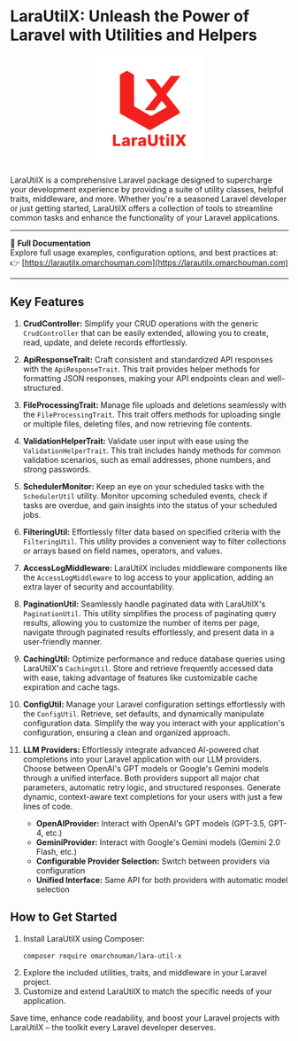 # LaraUtilX: Unleash the Power of Laravel with Utilities and Helpers

<div align="center">
  <img src="assets/LaraUtilX.svg" alt="LaraUtilX Logo" width="200" height="200">
</div>

LaraUtilX is a comprehensive Laravel package designed to supercharge your development experience by providing a suite of utility classes, helpful traits, middleware, and more. Whether you're a seasoned Laravel developer or just getting started, LaraUtilX offers a collection of tools to streamline common tasks and enhance the functionality of your Laravel applications.

---

📘 **Full Documentation**  
Explore full usage examples, configuration options, and best practices at:  
👉 [https://larautilx.omarchouman.com](https://larautilx.omarchouman.com)

---

## Key Features

1. **CrudController:** Simplify your CRUD operations with the generic `CrudController` that can be easily extended, allowing you to create, read, update, and delete records effortlessly.

2. **ApiResponseTrait:** Craft consistent and standardized API responses with the `ApiResponseTrait`. This trait provides helper methods for formatting JSON responses, making your API endpoints clean and well-structured.

3. **FileProcessingTrait:** Manage file uploads and deletions seamlessly with the `FileProcessingTrait`. This trait offers methods for uploading single or multiple files, deleting files, and now retrieving file contents.

4. **ValidationHelperTrait:** Validate user input with ease using the `ValidationHelperTrait`. This trait includes handy methods for common validation scenarios, such as email addresses, phone numbers, and strong passwords.

5. **SchedulerMonitor:** Keep an eye on your scheduled tasks with the `SchedulerUtil` utility. Monitor upcoming scheduled events, check if tasks are overdue, and gain insights into the status of your scheduled jobs.

6. **FilteringUtil:** Effortlessly filter data based on specified criteria with the `FilteringUtil`. This utility provides a convenient way to filter collections or arrays based on field names, operators, and values.

7. **AccessLogMiddleware:** LaraUtilX includes middleware components like the `AccessLogMiddleware` to log access to your application, adding an extra layer of security and accountability.

8. **PaginationUtil:** Seamlessly handle paginated data with LaraUtilX's `PaginationUtil`. This utility simplifies the process of paginating query results, allowing you to customize the number of items per page, navigate through paginated results effortlessly, and present data in a user-friendly manner.

9. **CachingUtil:** Optimize performance and reduce database queries using LaraUtilX's `CachingUtil`. Store and retrieve frequently accessed data with ease, taking advantage of features like customizable cache expiration and cache tags.
    
10. **ConfigUtil:** Manage your Laravel configuration settings effortlessly with the `ConfigUtil`. Retrieve, set defaults, and dynamically manipulate configuration data. Simplify the way you interact with your application's configuration, ensuring a clean and organized approach.

11. **LLM Providers:** Effortlessly integrate advanced AI-powered chat completions into your Laravel application with our LLM providers. Choose between OpenAI's GPT models or Google's Gemini models through a unified interface. Both providers support all major chat parameters, automatic retry logic, and structured responses. Generate dynamic, context-aware text completions for your users with just a few lines of code.

    - **OpenAIProvider:** Interact with OpenAI's GPT models (GPT-3.5, GPT-4, etc.)
    - **GeminiProvider:** Interact with Google's Gemini models (Gemini 2.0 Flash, etc.)
    - **Configurable Provider Selection:** Switch between providers via configuration
    - **Unified Interface:** Same API for both providers with automatic model selection

## How to Get Started

1. Install LaraUtilX using Composer:
   ```bash
   composer require omarchouman/lara-util-x
   ```
2. Explore the included utilities, traits, and middleware in your Laravel project.
3. Customize and extend LaraUtilX to match the specific needs of your application.

Save time, enhance code readability, and boost your Laravel projects with LaraUtilX – the toolkit every Laravel developer deserves.